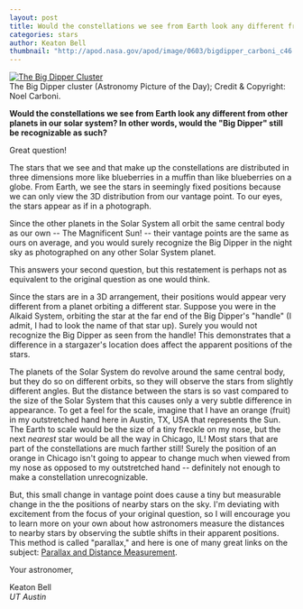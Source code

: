 ```yaml
---
layout: post
title: Would the constellations we see from Earth look any different from other planets in our solar system?
categories: stars
author: Keaton Bell
thumbnail: "http://apod.nasa.gov/apod/image/0603/bigdipper_carboni_c46.jpg"
---
```

<div class="image">
<a href="http://apod.nasa.gov/apod/ap060317.html" title="The Big Dipper Cluster"><img src="http://apod.nasa.gov/apod/image/0603/bigdipper_carboni_c46.jpg" alt="The Big Dipper Cluster"></a>
<div class="caption">The Big Dipper cluster (Astronomy Picture of the Day); Credit & Copyright: Noel Carboni.</div>
</div>

**Would the constellations we see from Earth look any different from other planets in our solar system? In other words, would the "Big Dipper" still be recognizable as such?**

Great question!

The stars that we see and that make up the constellations are distributed in three dimensions more like blueberries in a muffin than like blueberries on a globe. From Earth, we see the stars in seemingly fixed positions because we can only view the 3D distribution from our vantage point. To our eyes, the stars appear as if in a photograph.

Since the other planets in the Solar System all orbit the same central body as our own -- The Magnificent Sun! -- their vantage points are the same as ours on average, and you would surely recognize the Big Dipper in the night sky as photographed on any other Solar System planet.

This answers your second question, but this restatement is perhaps not as equivalent to the original question as one would think.

Since the stars are in a 3D arrangement, their positions would appear very different from a planet orbiting a different star. Suppose you were in the Alkaid System, orbiting the star at the far end of the Big Dipper's "handle" (I admit, I had to look the name of that star up). Surely you would not recognize the Big Dipper as seen from the handle! This demonstrates that a difference in a stargazer's location does affect the apparent positions of the stars.

The planets of the Solar System do revolve around the same central body, but they do so on different orbits, so they will observe the stars from slightly different angles. But the distance between the stars is so vast compared to the size of the Solar System that this causes only a very subtle difference in appearance. To get a feel for the scale, imagine that I have an orange (fruit) in my outstretched hand here in Austin, TX, USA that represents the Sun. The Earth to scale would be the size of a tiny freckle on my nose, but the next *nearest* star would be all the way in Chicago, IL! Most stars that are part of the constellations are much farther still! Surely the position of an orange in Chicago isn't going to appear to change much when viewed from my nose as opposed to my outstretched hand -- definitely not enough to make a constellation unrecognizable.

But, this small change in vantage point does cause a tiny but measurable change in the the positions of nearby stars on the sky. I'm deviating with excitement from the focus of your original question, so I will encourage you to learn more on your own about how astronomers measure the distances to nearby stars by observing the subtle shifts in their apparent positions. This method is called "parallax," and here is one of many great links on the subject: [Parallax and Distance Measurement](http://lcogt.net/spacebook/parallax-and-distance-measurement).

Your astronomer,

Keaton Bell<br>
*UT Austin*

